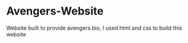 # Avengers-Website 
Website built to provide avengers bio, I used html and css to build this website
